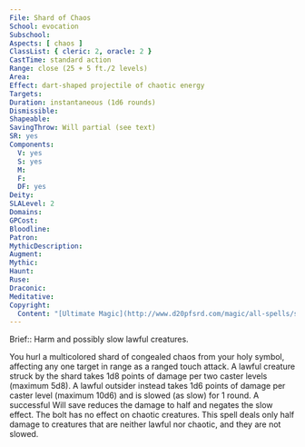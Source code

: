 ```yaml
---
File: Shard of Chaos
School: evocation
Subschool: 
Aspects: [ chaos ]
ClassList: { cleric: 2, oracle: 2 }
CastTime: standard action
Range: close (25 + 5 ft./2 levels)
Area: 
Effect: dart-shaped projectile of chaotic energy
Targets: 
Duration: instantaneous (1d6 rounds)
Dismissible: 
Shapeable: 
SavingThrow: Will partial (see text)
SR: yes
Components:
  V: yes
  S: yes
  M: 
  F: 
  DF: yes
Deity: 
SLALevel: 2
Domains: 
GPCost: 
Bloodline: 
Patron: 
MythicDescription: 
Augment: 
Mythic: 
Haunt: 
Ruse: 
Draconic: 
Meditative: 
Copyright:
  Content: "[Ultimate Magic](http://www.d20pfsrd.com/magic/all-spells/s/shard-of-chaos)"
---
```

Brief:: Harm and possibly slow lawful creatures.

You hurl a multicolored shard of congealed chaos from your holy symbol, affecting any one target in range as a ranged touch attack.  A lawful creature struck by the shard takes 1d8 points of damage per two caster levels (maximum 5d8). A lawful outsider instead takes 1d6 points of damage per caster level (maximum 10d6) and is slowed (as slow) for 1 round. A successful Will save reduces the damage to half and negates the slow effect. The bolt has no effect on chaotic creatures. This spell deals only half damage to creatures that are neither lawful nor chaotic, and they are not slowed.
